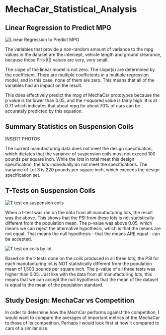 # MechaCar_Statistical_Analysis

## Linear Regression to Predict MPG

![Linear Regression to Predict MPG](https://user-images.githubusercontent.com/74469315/111876020-20d4e680-8973-11eb-95b1-f01f956188ca.PNG)

The variables that provide a non-random amount of variance to the mpg values in the dataset are the intercept, vehicle length and ground clearance, because those Pr(>|t|) values are very, very small.

The slope of the linear model is not zero. The slope(s) are determined by the coefficient. There are multiple coefficients in a multiple regression model, and in this case, none of them are zero. This means that all of the variables had an impact on the result.

This does effectively predict the mpg of MechaCar prototypes because the p value is far lower than 0.05, and the r-squared value is fairly high. It is at 0.71 which indicates that about mpg for about 70% of cars can be accurately predicted by this equation.


## Summary Statistics on Suspension Coils

INSERT PHOTOS

The current manufacturing data does not meet the design specification, which dictates that the variance of suspension coils must not exceed 100 pounds per square inch. While the lots in total meet this design specification, the lots individually do not meet the specifications. The variance of Lot 3 is 220 pounds per square inch, which exceeds the design specification set.

## T-Tests on Suspension Coils

![T test on suspension coils](https://user-images.githubusercontent.com/74469315/111882759-b7160600-898d-11eb-9c53-d4ef0a48a698.PNG)

When a t-test was ran on the data from all manufacturing lots, the result was the above. This shows that the PSI from these lots is not statistically different from the population mean. The p-value was above 0.05, which means we can reject the alternative hypothesis, which is that the means are not equal. That means the null hypothesis - that the means ARE equal - can be accepted.

![T test on coils by lot](https://user-images.githubusercontent.com/74469315/111882790-ddd43c80-898d-11eb-8b02-812ed92dfa2e.PNG)

Based on the t-tests done on the coils produced in all three lots, the PSI for each manufacturing lot is NOT statistically different from the population mean of 1,500 pounds per square inch. The p-value of all three tests was higher than 0.05. Just like with the data from all manufacturing lots, this means that we can accept the null hypothesis that the mean of the dataset is equal to the mean of the population standard.

## Study Design: MechaCar vs Competition

In order to determine how the MechCar performs against the competition, I would want to compare the averages of important metrics of the MechaCar to those of its competition. Perhaps I would look first at how it compared to cars of a similar size. 
